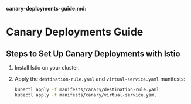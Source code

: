 
**canary-deployments-guide.md:**

# Canary Deployments Guide

## Steps to Set Up Canary Deployments with Istio
1. Install Istio on your cluster.
2. Apply the `destination-rule.yaml` and `virtual-service.yaml` manifests:

   ```bash
   kubectl apply -f manifests/canary/destination-rule.yaml
   kubectl apply -f manifests/canary/virtual-service.yaml
